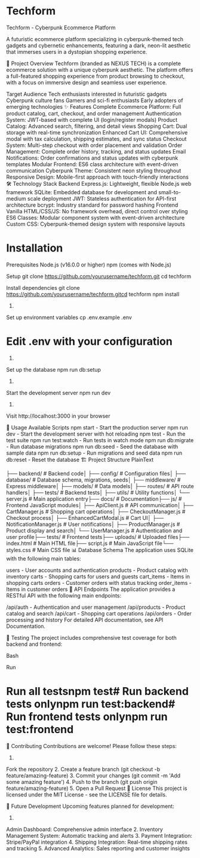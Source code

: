 # Techform

Techform - Cyberpunk Ecommerce Platform

A futuristic ecommerce platform specializing in cyberpunk-themed tech gadgets and cybernetic enhancements, featuring a dark, neon-lit aesthetic that immerses users in a dystopian shopping experience.

🎯 Project Overview
Techform (branded as NEXUS TECH) is a complete ecommerce solution with a unique cyberpunk aesthetic. The platform offers a full-featured shopping experience from product browsing to checkout, with a focus on immersive design and seamless user experience.

Target Audience
Tech enthusiasts interested in futuristic gadgets
Cyberpunk culture fans
Gamers and sci-fi enthusiasts
Early adopters of emerging technologies
✨ Features
Complete Ecommerce Platform: Full product catalog, cart, checkout, and order management
Authentication System: JWT-based with complete UI (login/register modals)
Product Catalog: Advanced search, filtering, and detail views
Shopping Cart: Dual storage with real-time synchronization
Enhanced Cart UI: Comprehensive modal with tax calculation, shipping estimates, and sync status
Checkout System: Multi-step checkout with order placement and validation
Order Management: Complete order history, tracking, and status updates
Email Notifications: Order confirmations and status updates with cyberpunk templates
Modular Frontend: ES6 class architecture with event-driven communication
Cyberpunk Theme: Consistent neon styling throughout
Responsive Design: Mobile-first approach with touch-friendly interactions
🛠️ Technology Stack
Backend
Express.js: Lightweight, flexible Node.js web framework
SQLite: Embedded database for development and small-to-medium scale deployment
JWT: Stateless authentication for API-first architecture
bcrypt: Industry standard for password hashing
Frontend
Vanilla HTML/CSS/JS: No framework overhead, direct control over styling
ES6 Classes: Modular component system with event-driven architecture
Custom CSS: Cyberpunk-themed design system with responsive layouts

# Installation
Prerequisites
Node.js (v16.0.0 or higher)
npm (comes with Node.js)

Setup
git clone https://github.com/yourusername/techform.git
cd techform

Install dependencies
git clone https://github.com/yourusername/techform.gitcd techform
npm install

1.
Set up environment variables
cp .env.example .env
# Edit .env with your configuration

1.
Set up the database
npm run db:setup

1.
Start the development server
npm run dev

1.
Visit http://localhost:3000 in your browser

🚀 Usage
Available Scripts
npm start - Start the production server
npm run dev - Start the development server with hot reloading
npm test - Run the test suite
npm run test:watch - Run tests in watch mode
npm run db:migrate - Run database migrations
npm run db:seed - Seed the database with sample data
npm run db:setup - Run migrations and seed data
npm run db:reset - Reset the database
🏗️ Project Structure
PlainText



├── backend/               # Backend code│   ├── config/           # Configuration files│   ├── database/         # Database schema, migrations, seeds│   ├── middleware/       # Express middleware│   ├── models/           # Data models│   ├── routes/           # API route handlers│   ├── tests/            # Backend tests│   ├── utils/            # Utility functions│   └── server.js         # Main application entry├── docs/                 # Documentation├── js/                   # Frontend JavaScript modules│   ├── ApiClient.js      # API communication│   ├── CartManager.js    # Shopping cart operations│   ├── CheckoutManager.js # Checkout process│   ├── EnhancedCartModal.js # Cart UI│   ├── NotificationManager.js # User notifications│   ├── ProductManager.js # Product display and search│   └── UserManager.js    # Authentication and user profile├── tests/                # Frontend tests├── uploads/              # Uploaded files├── index.html           # Main HTML file├── script.js            # Main JavaScript file└── styles.css           # Main CSS file
📊 Database Schema
The application uses SQLite with the following main tables:

users - User accounts and authentication
products - Product catalog with inventory
carts - Shopping carts for users and guests
cart_items - Items in shopping carts
orders - Customer orders with status tracking
order_items - Items in customer orders
🔌 API Endpoints
The application provides a RESTful API with the following main endpoints:

/api/auth - Authentication and user management
/api/products - Product catalog and search
/api/cart - Shopping cart operations
/api/orders - Order processing and history
For detailed API documentation, see API Documentation.

🧪 Testing
The project includes comprehensive test coverage for both backend and frontend:

Bash



Run
# Run all testsnpm test# Run backend tests onlynpm run test:backend# Run frontend tests onlynpm run test:frontend
🤝 Contributing
Contributions are welcome! Please follow these steps:

1.
Fork the repository
2.
Create a feature branch (git checkout -b feature/amazing-feature)
3.
Commit your changes (git commit -m 'Add some amazing feature')
4.
Push to the branch (git push origin feature/amazing-feature)
5.
Open a Pull Request
📝 License
This project is licensed under the MIT License - see the LICENSE file for details.

🔮 Future Development
Upcoming features planned for development:

1.
Admin Dashboard: Comprehensive admin interface
2.
Inventory Management System: Automatic tracking and alerts
3.
Payment Integration: Stripe/PayPal integration
4.
Shipping Integration: Real-time shipping rates and tracking
5.
Advanced Analytics: Sales reporting and customer insights
